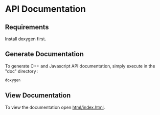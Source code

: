 # API Documentation

## Requirements

Install doxygen first.

## Generate Documentation

To generate C++ and Javascript API documentation, simply execute in the "doc" directory :

```bash
doxygen
```

## View Documentation

To view the documentation open [html/index.html](html/index.html).
